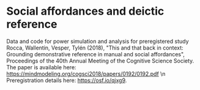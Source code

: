 # Social affordances and deictic reference
Data and code for power simulation and analysis for preregistered study Rocca, Wallentin, Vesper, Tylén (2018), "This and that back in context: Grounding demonstrative reference in manual and social affordances", Proceedings of the 40th Annual Meeting of the Cognitive Science Society. 
The paper is available here: https://mindmodeling.org/cogsci2018/papers/0192/0192.pdf \n
Preregistration details here: https://osf.io/qjxg9. 
